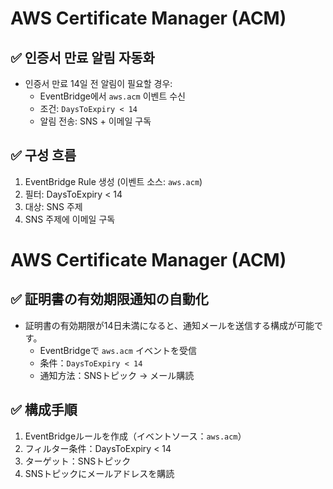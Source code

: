 # AWS Certificate Manager (ACM)

## ✅ 인증서 만료 알림 자동화

- 인증서 만료 14일 전 알림이 필요할 경우:
  - EventBridge에서 `aws.acm` 이벤트 수신
  - 조건: `DaysToExpiry < 14`
  - 알림 전송: SNS + 이메일 구독

## ✅ 구성 흐름

1. EventBridge Rule 생성 (이벤트 소스: `aws.acm`)
2. 필터: DaysToExpiry < 14
3. 대상: SNS 주제
4. SNS 주제에 이메일 구독



# AWS Certificate Manager (ACM)

## ✅ 証明書の有効期限通知の自動化

- 証明書の有効期限が14日未満になると、通知メールを送信する構成が可能です。
  - EventBridgeで `aws.acm` イベントを受信
  - 条件：`DaysToExpiry < 14`
  - 通知方法：SNSトピック → メール購読

## ✅ 構成手順

1. EventBridgeルールを作成（イベントソース：`aws.acm`）
2. フィルター条件：DaysToExpiry < 14
3. ターゲット：SNSトピック
4. SNSトピックにメールアドレスを購読

